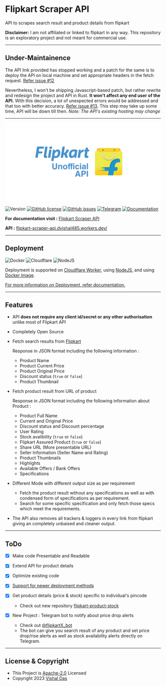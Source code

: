 # Flipkart Scraper API

API to scrapes search result and product details from flipkart

**Disclaimer:** I am not affiliated or linked to flipkart in any way. This repository is an exploratory project and not meant for commercial use.

---

## Under-Maintainence

The API link provided has stopped working and a patch for the same is to deploy the API on local machine and set appropriate headers in the fetch request. [Refer issue #12](https://github.com/dvishal485/flipkart-scraper-api/issues/12)

Nevertheless, I won't be shipping Javascript-based patch, but rather rewrite and redesign the project and API in Rust. **It won't affect any end user of the API.** With this decision, a lot of unexpected errors would be addressed and that too with better accuracy. [Refer issue #13](https://github.com/dvishal485/flipkart-scraper-api/issues/13). This step may take up some time, API will be down till then. *Note: The API's existing hosting may change*

---


![Flipkart API Banner](/banner.png)

![Version](https://img.shields.io/badge/dynamic/json?url=https%3A%2F%2Fraw.githubusercontent.com%2Fdvishal485%2Fflipkart-scraper-api%2Fmain%2Fpackage.json&query=%24.version&label=version&color=green)
[![GitHub license](https://img.shields.io/github/license/dvishal485/flipkart-scraper-api)](https://github.com/dvishal485/flipkart-scraper-api/blob/main/LICENSE)
[![GitHub issues](https://img.shields.io/github/issues/dvishal485/flipkart-scraper-api)](https://github.com/dvishal485/flipkart-scraper-api/issues)
[![Telegram](https://img.shields.io/badge/-dvishal485-blue?style=flat&logo=telegram)](https://t.me/dvishal485)
[![Documentation](https://img.shields.io/badge/API-Documentation-blue)](https://dvishal485.github.io/flipkart-scraper-api/)

**For documentation visit :** [Flipkart Scraper API](https://dvishal485.github.io/flipkart-scraper-api/)

**API :** [flipkart-scraper-api.dvishal485.workers.dev/](https://flipkart-scraper-api.dvishal485.workers.dev/)

---

## Deployment

![Docker](https://img.shields.io/badge/Docker--blue?logo=docker)
![Cloudflare](https://img.shields.io/badge/Cloudflare--orange?logo=cloudflare)
![NodeJS](https://img.shields.io/badge/NodeJS--yellow?logo=javascript)

Deployment is supported on [Cloudflare Worker](https://dvishal485.github.io/flipkart-scraper-api/#deploy-with-cloudflare-workers), using [NodeJS](https://dvishal485.github.io/flipkart-scraper-api#deploy-with-nodejs), and using [Docker Image](https://dvishal485.github.io/flipkart-scraper-api#deploy-using-docker).

[For more information on Deployment, refer documentation.](https://dvishal485.github.io/flipkart-scraper-api/#deployment)

---

## Features

- API **does not require any client id/secret or any other authorisation** unlike most of Flipkart API
- Completely Open Source
- Fetch search results from [Flipkart](https://www.flipkart.com/)

    Response in JSON format including the following information :
  - Product Name
  - Product Current Price
  - Product Original Price
  - Discount status (`true` or `false`)
  - Product Thumbnail

- Fetch product result from URL of product

    Response in JSON format including the following information about Product :
  - Product Full Name
  - Current and Original Price
  - Discount status and Discount percentage
  - User Rating
  - Stock avalibility (`true` or `false`)
  - Flipkart Assured Product (`true` or `false`)
  - Share URL (More presentable URL)
  - Seller Information (Seller Name and Rating)
  - Product Thumbnails
  - Highlights
  - Available Offers / Bank Offers
  - Specifications

- Different Mode with different output size as per requirement
  - Fetch the product result without any specifications as well as with condensed form of specifications as per requirement.
  - Search for some specific specification and only fetch those specs which meet the requirements.

- The API also removes all trackers & loggers in every link from flipkart giving an completely unbaised and cleaner output.

---

## ToDo

- [x] Make code Presentable and Readable
- [x] Extend API for product details
- [x] Optimize existing code
- [x] [Support for newer deployment methods](https://github.com/dvishal485/flipkart-scraper-api/issues/5)
- [x] Get product details (price & stock) specific to individual's pincode

  - Check out new repository [flipkart-product-stock](https://github.com/dvishal485/flipkart-product-stock)

- [x] New Project : Telegram bot to notify about price drop alerts

  - Check out [@flipkartX_bot](https://t.me/flipkartX_bot)
  - The bot can give you search result of any product and set price drop/rise alerts as well as stock availability alerts directly on Telegram.

---

## License & Copyright

- This Project is [Apache-2.0](./LICENSE) Licensed
- Copyright 2023 [Vishal Das](https://github.com/dvishal485)
